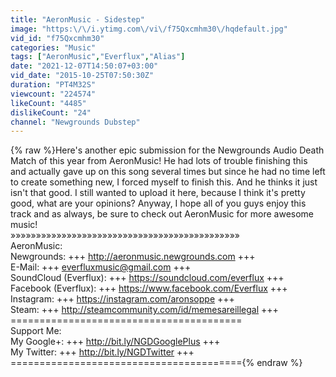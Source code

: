 ```yaml
---
title: "AeronMusic - Sidestep"
image: "https:\/\/i.ytimg.com\/vi\/f75Qxcmhm30\/hqdefault.jpg"
vid_id: "f75Qxcmhm30"
categories: "Music"
tags: ["AeronMusic","Everflux","Alias"]
date: "2021-12-07T14:50:07+03:00"
vid_date: "2015-10-25T07:50:30Z"
duration: "PT4M32S"
viewcount: "224574"
likeCount: "4485"
dislikeCount: "24"
channel: "Newgrounds Dubstep"
---
```

{% raw %}Here's another epic submission for the Newgrounds Audio Death Match of this year from AeronMusic! He had lots of trouble finishing this and actually gave up on this song several times but since he had no time left to create something new, I forced myself to finish this. And he thinks it just isn't that good. I still wanted to upload it here, because I think it's pretty good, what are your opinions? Anyway, I hope all of you guys enjoy this track and as always, be sure to check out AeronMusic for more awesome music!<br />»»»»»»»»»»»»»»»»»»»»»»»»»»»»»»»»»»»»»»»»»»»»»<br />AeronMusic:<br />Newgrounds: +++ <a rel="nofollow" target="blank" href="http://aeronmusic.newgrounds.com">http://aeronmusic.newgrounds.com</a> +++<br />E-Mail: +++ everfluxmusic@gmail.com +++<br />SoundCloud (Everflux): +++ <a rel="nofollow" target="blank" href="https://soundcloud.com/everflux">https://soundcloud.com/everflux</a> +++<br />Facebook (Everflux): +++ <a rel="nofollow" target="blank" href="https://www.facebook.com/Everflux">https://www.facebook.com/Everflux</a> +++<br />Instagram: +++ <a rel="nofollow" target="blank" href="https://instagram.com/aronsoppe">https://instagram.com/aronsoppe</a> +++<br />Steam: +++ <a rel="nofollow" target="blank" href="http://steamcommunity.com/id/memesareillegal">http://steamcommunity.com/id/memesareillegal</a> +++<br />========================================<br />Support Me:<br />My Google+: +++ <a rel="nofollow" target="blank" href="http://bit.ly/NGDGooglePlus">http://bit.ly/NGDGooglePlus</a> +++<br />My Twitter: +++ <a rel="nofollow" target="blank" href="http://bit.ly/NGDTwitter">http://bit.ly/NGDTwitter</a> +++<br />========================================{% endraw %}

